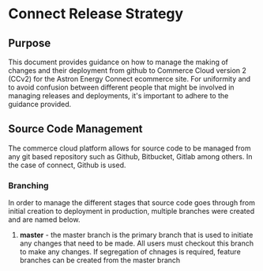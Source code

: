 # Connect Release Strategy

## Purpose
This document provides guidance on how to manage the making of changes and their deployment from github to Commerce Cloud version 2 (CCv2) for the Astron Energy Connect ecommerce site. For uniformity and to avoid confusion between different people that might be involved in managing releases and deployments, it's important to adhere to the guidance provided. 

## Source Code Management
The commerce cloud platform allows for source code to be managed from any git based repository such as Github, Bitbucket, Gitlab among others. In the case of connect, Github is used. 

### Branching 
In order to manage the different stages that source code goes through from initial creation to deployment in production, multiple branches were created and are named below. 

 1. **master** - the master branch is the primary branch that is used to initiate any changes that need to be made. All users must checkout this branch to make any changes. If segregation of chnages is required, feature branches can be created from the master branch

<!--stackedit_data:
eyJoaXN0b3J5IjpbLTI4OTc5OTc0NV19
-->